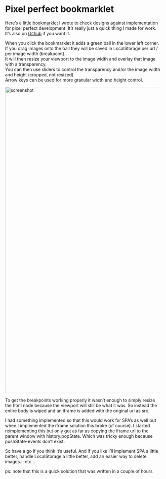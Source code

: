 <!--
  id: 3355
  date: 2017-07-12T19:40:59
  modified: 2017-07-12T19:40:59
  slug: pixel-perfect-bookmarklet
  type: post
  excerpt: <p>Here&#8217;s a little bookmarklet I wrote to check designs against implementation for pixel perfect development. It&#8217;s really just a quick thing I made for work. It&#8217;s also on Github if you want it.</p>
  categories: code, CSS, HTML, Javascript, graphic design
  tags: bookmarklet, Javascript, graphic design
  metaKeyword: pixel perfect
  metaDescription: A bookmarklet to check designs against implementation for pixel perfect development. It's really just a quick thing I made for work. It's also on Github.
  inCv: 
  inPortfolio: 
  dateFrom: 
  dateTo: 
-->

# Pixel perfect bookmarklet

<p>Here&#8217;s <a href="http://pixel-perfect-bookmarklet.ronvalstar.nl" target="_blank">a little bookmarklet</a> I wrote to check designs against implementation for pixel perfect development. It&#8217;s really just a quick thing I made for work. It&#8217;s also on <a href="https://github.com/Sjeiti/pixel-perfect-bookmarklet" target="_blank">Github</a> if you want it.<br />
<!--more--></p>
<p>When you click the bookmarklet it adds a green ball in the lower left corner. If you drag images onto the ball they will be saved in LocalStorage per url / per image width (breakpoint).<br />
It will then resize your viewport to the image width and overlay that image with a transparency.<br />
You can then use sliders to control the transparency and/or the image width and height (cropped, not resized).<br />
Arrow keys can be used for more granular width and height control.</p>
<p><img src="http://ronvalstar.nl/wordpress/wp-content/uploads/pp.png" alt="screenshot" width="1022" height="987" class="alignnone size-full wp-image-3359" srcset="https://ronvalstar.nl/wordpress/wp-content/uploads/pp.png 1022w, https://ronvalstar.nl/wordpress/wp-content/uploads/pp-300x290.png 300w, https://ronvalstar.nl/wordpress/wp-content/uploads/pp-768x742.png 768w" sizes="(max-width: 1022px) 100vw, 1022px" /></p>
<p>To get the breakpoints working properly it wasn&#8217;t enough to simply resize the html node because the viewport will still be what it was. So instead the entire body is wiped and an iframe is added with the original url as src.</p>
<p>I had something implemented so that this would work for SPA&#8217;s as well but when I implemented the iframe solution this broke (of course). I started reimplementing this but only got as far as copying the iframe url to the parent window with history.popState. Which was tricky enough because pushState-events don&#8217;t exist.</p>
<p>So have a go if you think it&#8217;s useful. And if you like I&#8217;ll implement SPA a little better, handle LocalStorage a little better, add an easier way to delete images&#8230; etc&#8230;</p>
<p>ps: note that this is a quick solution that was written in a couple of hours</p>